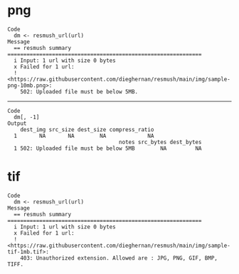 # png

    Code
      dm <- resmush_url(url)
    Message
      == resmush summary =============================================================
      i Input: 1 url with size 0 bytes
      x Failed for 1 url:
      ! <https://raw.githubusercontent.com/dieghernan/resmush/main/img/sample-png-10mb.png>:
        502: Uploaded file must be below 5MB.

---

    Code
      dm[, -1]
    Output
        dest_img src_size dest_size compress_ratio
      1       NA       NA        NA             NA
                                       notes src_bytes dest_bytes
      1 502: Uploaded file must be below 5MB        NA         NA

# tif

    Code
      dm <- resmush_url(url)
    Message
      == resmush summary =============================================================
      i Input: 1 url with size 0 bytes
      x Failed for 1 url:
      ! <https://raw.githubusercontent.com/dieghernan/resmush/main/img/sample-tif-1mb.tif>:
        403: Unauthorized extension. Allowed are : JPG, PNG, GIF, BMP, TIFF.

